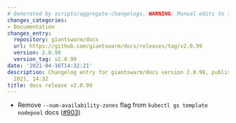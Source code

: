 ```yaml
---
# Generated by scripts/aggregate-changelogs. WARNING: Manual edits to this files will be overwritten.
changes_categories:
- Documentation
changes_entry:
  repository: giantswarm/docs
  url: https://github.com/giantswarm/docs/releases/tag/v2.0.99
  version: 2.0.99
  version_tag: v2.0.99
date: '2021-04-16T14:32:21'
description: Changelog entry for giantswarm/docs version 2.0.99, published on 16 April
  2021, 14:32
title: docs release v2.0.99
---
```


- Remove `--num-availability-zones` flag from `kubectl gs template nodepool` docs ([#903](https://github.com/giantswarm/docs/pull/903))
